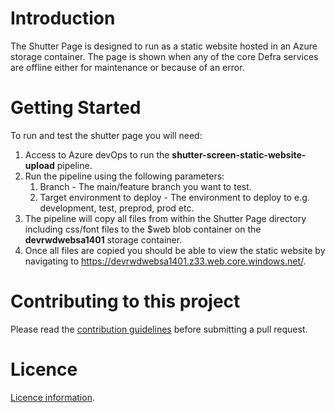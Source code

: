 # Introduction 
The Shutter Page is designed to run as a static website hosted in an Azure storage container. 
The page is shown when any of the core Defra services are offline either for maintenance or because of an error. 

# Getting Started
To run and test the shutter page you will need:
1. Access to Azure devOps to run the **shutter-screen-static-website-upload** pipeline.
2. Run the pipeline using the following parameters:
   1. Branch - The main/feature branch you want to test. 
   2. Target environment to deploy - The environment to deploy to e.g. development, test, preprod, prod etc.
3. The pipeline will copy all files from within the Shutter Page directory including css/font files to the $web blob container on the **devrwdwebsa1401** storage container.
4. Once all files are copied you should be able to view the static website by navigating to  https://devrwdwebsa1401.z33.web.core.windows.net/.

# Contributing to this project
Please read the [contribution guidelines](CONTRIBUTING.md) before submitting a pull request.

# Licence
[Licence information](LICENCE.md).